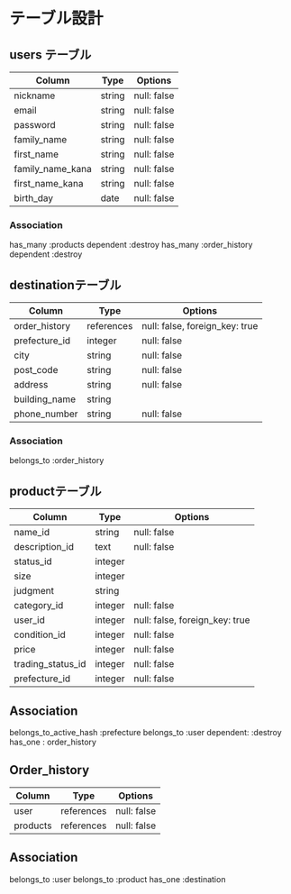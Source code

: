 # テーブル設計

## users テーブル

| Column           | Type   | Options     |
| --------------   | ------ | ----------- |
| nickname         | string | null: false |
| email            | string | null: false |
| password         | string | null: false |
| family_name      | string | null: false |
| first_name       | string | null: false |
| family_name_kana | string | null: false |
| first_name_kana  | string | null: false |
| birth_day	       | date	  | null: false |


### Association

has_many :products dependent :destroy
has_many :order_history dependent :destroy

##  destinationテーブル

| Column          | Type      | Options                       |
| --------------- | --------- | ----------------------------- |
|order_history  	| references|null: false, foreign_key: true |
|prefecture_id    | integer	  |null: false                    |
|city	            | string	  |null: false                    |
|post_code        | string    |null: false                    |
|address	        | string	  |null: false                    |
|building_name	  | string	  |                               |
|phone_number	    | string    |null: false                    |

### Association

belongs_to :order_history


## productテーブル

| Column            |	Type      |	Options                        |
| ----------------- | --------- | ------------------------------ |
| name_id           | string    | null: false                    |
| description_id    | text   	  | null: false                    |
| status_id	        | integer	  |                                |
| size	            | integer	  |                                |
| judgment	        | string	  |                                |
| category_id	      | integer	  | null: false                    |
| user_id	          | integer	  | null: false, foreign_key: true |
| condition_id      | integer	  | null: false                    |
| price   	        | integer	  | null: false                    |
| trading_status_id | integer	  | null: false                    |
| prefecture_id     | integer   | null: false                    |

## Association

belongs_to_active_hash :prefecture
belongs_to :user dependent: :destroy
has_one : order_history

## Order_history

| Column        |	Type        |	Options                        |
| ------------- | ----------- | -----------------------------  |
| user          | references	| null: false                    |
| products      | references	| null: false                    |

## Association

belongs_to :user
belongs_to :product
has_one :destination